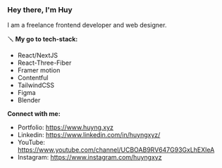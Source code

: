 ### Hey there, I'm Huy

I am a freelance frontend developer and web designer.

🪛 **My go to tech-stack:**
- React/NextJS
- React-Three-Fiber
- Framer motion
- Contentful
- TailwindCSS
- Figma
- Blender


**Connect with me:**
- Portfolio: https://www.huyng.xyz
- Linkedin: https://www.linkedin.com/in/huyngxyz/
- YouTube: https://www.youtube.com/channel/UCBOAB9RV647G93GxLhEXleA
- Instagram: https://www.instagram.com/huyngxyz

<!--
**huyngxyz/huyngxyz** is a ✨ _special_ ✨ repository because its `README.md` (this file) appears on your GitHub profile.

Here are some ideas to get you started:

- 🔭 I’m currently working on ...
- 🌱 I’m currently learning ...
- 👯 I’m looking to collaborate on ...
- 🤔 I’m looking for help with ...
- 💬 Ask me about ...
- 📫 How to reach me: ...
- 😄 Pronouns: ...
- ⚡ Fun fact: ...
-->
